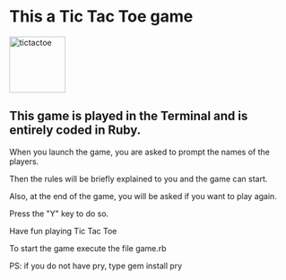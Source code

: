 <h1>This a Tic Tac Toe game</h1>


<img src="tic.svg" alt="tictactoe" height="100" width="100">

<h2>This game is played in the Terminal and is entirely coded in Ruby.</h2>
<p>When you launch the game, you are asked to prompt the names of the players.</p>
<p>Then the rules will be briefly explained to you and the game can start.</p>

<p>Also, at the end of the game, you will be asked if you want to play again.</p>
<p>Press the "Y" key to do so.</p>

<p>Have fun playing Tic Tac Toe</p>
<p>To start the game execute the file game.rb</p>
<p>PS: if you do not have pry, type gem install pry</p>